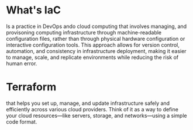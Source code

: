 # What's IaC
Is a practice in DevOps ando cloud computing that involves managing, and provisoning computing infrastructure through machine-readable configuration files,  rather than through physical hardware configuration or interactive configuration tools. This approach allows for version control, automation, and consistency in infrastructure deployment, making it easier to manage, scale, and replicate environments while reducing the risk of human error.
# Terraform 

that helps you set up, manage, and update infrastructure safely and efficiently across various cloud providers. Think of it as a way to define your cloud resources—like servers, storage, and networks—using a simple code format. 
